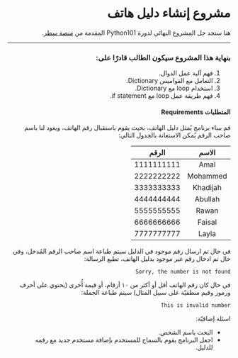 <html lang="ar" dir="rtl">
 
<div dir="rtl">

# مشروع إنشاء دليل هاتف

هنا ستجد حل المشروع النهائي لدورة Python101 المقدمة من [منصة سطر](https://satr.codes/).

------

### بنهاية هذا المشروع سيكون الطالب قادرًا على:

1. فهم آلية عمل الدوال.
2. التعامل مع القواميس Dictionary.
3. استخدام loop مع Dictionary.
4. فهم طريقة عمل loop مع if statement.

#### المتطلبات Requirements

قم ببناء برنامج يُمثل دليل الهاتف، بحيث يقوم باستقبال رقم الهاتف، ويعود لنا باسم صاحب الرقم يُمكن الاستعانة بالجدول التالي:

|  الاسم   |   الرقم    |
| :------: | :--------: |
|   Amal   | 1111111111 |
| Mohammed | 2222222222 |
| Khadijah | 3333333333 |
| Abullah  | 4444444444 |
|  Rawan   | 5555555555 |
|  Faisal  | 6666666666 |
|  Layla   | 7777777777 |

في حال تم ارسال رقم موجود في الدليل سيتم طباعة اسم صاحب الرقم المُدخل، وفي حال تم ادخال رقم غير موجود بدليل الهاتف، تطبع الرسالة:

</div>


```
Sorry, the number is not found 
```

<div dir="rtl">

في حال كان رقم الهاتف أقل أو أكثر من ١٠ أرقام، أو قيمة أُخرى (يحتوي على أحرف ورموز وقيم منطقيّة على سبيل المثال) سيتم طباعة الجملة:

</div>

```
This is invalid number
```






<div dir="rtl">

اسئلة إضافيّة:

- البحث باسم الشخص.
- اجعل البرنامج يقوم بالسماح للمستخدم بإضافة مستخدم جديد مع رقمه للدليل.
</div>
</html>
